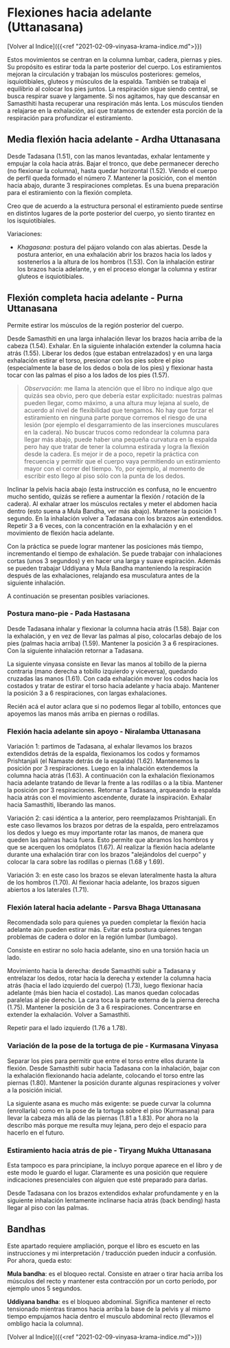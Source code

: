 # Flexiones hacia adelante (Uttanasana)


[Volver al Indice]({{<ref "2021-02-09-vinyasa-krama-indice.md">}})

Estos movimientos se centran en la columna lumbar, cadera, piernas y
pies. Su propósito es estirar toda la parte posterior del cuerpo. Los
estiramientos mejoran la circulación y trabajan los músculos
posteriores: gemelos, isquiotibiales, gluteos y músculos de la espalda.
También se trabaja el equilibrio al colocar los pies juntos. La
respiración sigue siendo central, se busca respirar suave y largamente.
Si nos agitamos, hay que descansar en Samasthiti hasta recuperar una
respiración más lenta. Los músculos tienden a relajarse en la
exhalación, así que tratamos de extender esta porción de la respiración
para profundizar el estiramiento.

## Media flexión hacia adelante - Ardha Uttanasana

Desde Tadasana (1.51), con las manos levantadas, exhalar lentamente y
empujar la cola hacia atrás. Bajar el tronco, que debe permanecer
derecho (no flexionar la columna), hasta quedar horizontal (1.52).
Viendo el cuerpo de perfil queda formado el número 7. Mantener la
posición, con el mentón hacia abajo, durante 3 respiraciones completas.
Es una buena preparación para el estiramiento con la flexión completa.

Creo que de acuerdo a la estructura personal el estiramiento puede
sentirse en distintos lugares de la porte posterior del cuerpo, yo
siento tirantez en los isquiotibiales.

Variaciones:

-   *Khagasana*: postura del pájaro volando con alas abiertas. Desde la
    postura anterior, en una exhalación abrir los brazos hacia los lados
    y sostenerlos a la altura de los hombros (1.53). Con la inhalación
    estirar los brazos hacia adelante, y en el proceso elongar la
    columna y estirar gluteos e isquiotibiales.

## Flexión completa hacia adelante - Purna Uttanasana

Permite estirar los músculos de la región posterior del cuerpo.

Desde Samasthiti en una larga inhalación llevar los brazos hacia arriba
de la cabeza (1.54). Exhalar. En la siguiente inhalación extender la
columna hacia atrás (1.55). Liberar los dedos (que estaban entrelazados)
y en una larga exhalación estirar el torso, presionar con los pies sobre
el piso (especialmente la base de los dedos o bola de los pies) y
flexionar hasta tocar con las palmas el piso a los lados de los pies
(1.57).

> *Observación*: me llama la atención que el libro no indique algo que
> quizás sea obvio, pero que debería estar explicitado: nuestras palmas
> pueden llegar, como máximo, a una altura muy lejana al suelo, de
> acuerdo al nivel de flexibilidad que tengamos. No hay que forzar el
> estiramiento en ninguna parte porque corremos el riesgo de una lesión
> (por ejemplo el desgarramiento de las inserciones musculares en la
> cadera). No buscar trucos como redondear la columna para llegar más
> abajo, puede haber una pequeña curvatura en la espalda pero hay que
> tratar de tener la columna estirada y logra la flexión desde la
> cadera. Es mejor ir de a poco, repetir la práctica con frecuencia y
> permitir que el cuerpo vaya permitiendo un estiramiento mayor con el
> correr del tiempo. Yo, por ejemplo, al momento de escribir esto llego
> al piso sólo con la punta de los dedos.

Inclinar la pelvis hacia abajo (esta instrucción es confusa, no le
encuentro mucho sentido, quizás se refiere a aumentar la flexión /
rotación de la cadera). Al exhalar atraer los músculos rectales y meter
el abdomen hacia dentro (esto suena a Mula Bandha, ver más abajo).
Mantener la posición 1 segundo. En la inhalación volver a Tadasana con
los brazos aún extendidos. Repetir 3 a 6 veces, con la concentración en
la exhalación y en el movimiento de flexión hacia adelante.

Con la práctica se puede lograr mantener las posiciones más tiempo,
incrementando el tiempo de exhalación. Se puede trabajar con
inhalaciones cortas (unos 3 segundos) y en hacer una larga y suave
espiración. Además se pueden trabajar Uddiyana y Mula Bandha manteniendo
la respiración después de las exhalaciones, relajando esa musculatura
antes de la siguiente inhalación.

A continuación se presentan posibles variaciones.

### Postura mano-pie - Pada Hastasana

Desde Tadasana inhalar y flexionar la columna hacia atrás (1.58). Bajar
con la exhalación, y en vez de llevar las palmas al piso, colocarlas
debajo de los pies (palmas hacia arriba) (1.59). Mantener la posición 3
a 6 respiraciones. Con la siguiente inhalación retornar a Tadasana.

La siguiente vinyasa consiste en llevar las manos al tobillo de la
pierna contraria (mano derecha a tobillo izquierdo y viceversa),
quedando cruzadas las manos (1.61). Con cada exhalación mover los codos
hacia los costados y tratar de estirar el torso hacia adelante y hacia
abajo. Mantener la posición 3 a 6 respiraciones, con largas
exhalaciones.

Recién acá el autor aclara que si no podemos llegar al tobillo, entonces
que apoyemos las manos más arriba en piernas o rodillas.

### Flexión hacia adelante sin apoyo - Niralamba Uttanasana

Variación 1: partimos de Tadasana, al exhalar llevamos los brazos
extendidos detrás de la espalda, flexionamos los codos y formamos
Prishtanjali (el Namaste detrás de la espalda) (1.62). Mantenemos la
posición por 3 respiraciones. Luego en la inhalación extendemos la
columna hacia atrás (1.63). A continuación con la exhalación flexionamos
hacia adelante tratando de llevar la frente a las rodillas o a la tibia.
Mantener la posición por 3 respiraciones. Retornar a Tadasana, arqueando
la espalda hacia atrás con el movimiento ascendente, durate la
inspiración. Exhalar hacia Samasthiti, liberando las manos.

Variación 2: casi idéntica a la anterior, pero reemplazamos
Prishtanjali. En este caso llevamos los brazos por detras de la espalda,
pero entrelazamos los dedos y luego es muy importante rotar las manos,
de manera que queden las palmas hacia fuera. Esto permite que abramos
los hombros y que se acerquen los omóplatos (1.67). Al realizar la
flexión hacia adelante durante una exhalación tirar con los brazos
\"alejándolos del cuerpo\" y colocar la cara sobre las rodillas o
piernas (1.68 y 1.69).

Variación 3: en este caso los brazos se elevan lateralmente hasta la
altura de los hombros (1.70). Al flexionar hacia adelante, los brazos
siguen abiertos a los laterales (1.71).

### Flexión lateral hacia adelante - Parsva Bhaga Uttanasana

Recomendada solo para quienes ya pueden completar la flexión hacia
adelante aún pueden estirar más. Evitar esta postura quienes tengan
problemas de cadera o dolor en la región lumbar (lumbago).

Consiste en estirar no solo hacia adelante, sino en una torsión hacia un
lado.

Movimiento hacia la derecha: desde Samasthiti subir a Tadasana y
entrelazar los dedos, rotar hacia la derecha y extender la columna hacia
atrás (hacia el lado izquierdo del cuerpo) (1.73), luego flexionar hacia
adelante (más bien hacia el costado). Las manos quedan colocadas
paralelas al pie derecho. La cara toca la parte externa de la pierna
derecha (1.75). Mantener la posición de 3 a 6 respiraciones.
Concentrarse en extender la exhalación. Volver a Samasthiti.

Repetir para el lado izquierdo (1.76 a 1.78).

### Variación de la pose de la tortuga de pie - Kurmasana Vinyasa

Separar los pies para permitir que entre el torso entre ellos durante la
flexión. Desde Samasthiti subir hacia Tadasana con la inhalación, bajar
con la exhalación flexionando hacia adelante, colocando el torso entre
las piernas (1.80). Mantener la posición durante algunas respiraciones y
volver a la posición inicial.

La siguiente asana es mucho más exigente: se puede curvar la columna
(enrollarla) como en la pose de la tortuga sobre el piso (Kurmasana)
para llevar la cabeza más allá de las piernas (1.81 a 1.83). Por ahora
no la describo más porque me resulta muy lejana, pero dejo el espacio
para hacerlo en el futuro.

### Estiramiento hacia atrás de pie - Tiryang Mukha Uttanasana

Esta tampoco es para principiane, la incluyo porque aparece en el libro
y de este modo le guardo el lugar. Claramente es una posición que
requiere indicaciones presenciales con alguien que esté preparado para
darlas.

Desde Tadasana con los brazos extendidos exhalar profundamente y en la
siguiente inhalación lentamente inclinarse hacia atrás (back bending)
hasta llegar al piso con las palmas.

## Bandhas

Este apartado requiere ampliación, porque el libro es escueto en las
instrucciones y mi interpretación / traducción pueden inducir a
confusión. Por ahora, queda esto:

**Mula bandha**: es el bloqueo rectal. Consiste en atraer o tirar hacia
arriba los músculos del recto y mantener esta contracción por un corto
período, por ejemplo unos 5 segundos.

**Uddiyana bandha**: es el bloqueo abdominal. Significa mantener el
recto tensionado mientras tiramos hacia arriba la base de la pelvis y al
mismo tiempo empujamos hacia dentro el musculo abdominal recto (llevamos
el ombligo hacia la columna).

[Volver al Indice]({{<ref "2021-02-09-vinyasa-krama-indice.md">}})

